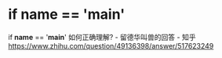 # if __name__ == '__main__'










if __name__ == '__main__' 如何正确理解? - 留德华叫兽的回答 - 知乎
https://www.zhihu.com/question/49136398/answer/517623249








